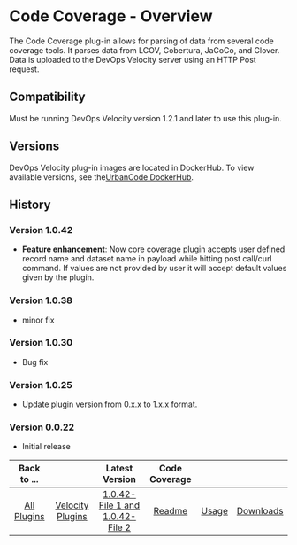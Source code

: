 
# Code Coverage - Overview


The Code Coverage plug-in allows for parsing of data from several code coverage tools. It parses
data from LCOV, Cobertura, JaCoCo, and Clover. Data is uploaded to the DevOps Velocity server using an HTTP Post
request.

## Compatibility

Must be running DevOps Velocity version 1.2.1 and later to use this plug-in.


## Versions

DevOps Velocity plug-in images are located in DockerHub. To view available versions, see the[UrbanCode DockerHub](https://hub.docker.com/r/urbancode/ucv-ext-coverage-core/tags).

## History

### Version 1.0.42

* **Feature enhancement**: Now core coverage plugin accepts user defined record name and dataset name in payload while hitting post call/curl command. If values are not provided by user it will accept default values given by the plugin.

### Version 1.0.38

* minor fix

### Version 1.0.30

* Bug fix

### Version 1.0.25

* Update plugin version from 0.x.x to 1.x.x format.

### Version 0.0.22

* Initial release

|Back to ...||Latest Version|Code Coverage |||
| :---: | :---: | :---: | :---: | :---: | :---: |
|[All Plugins](../../index.md)|[Velocity Plugins](../README.md)|[1.0.42-File 1 ](https://raw.githubusercontent.com/UrbanCode/IBM-UCV-PLUGINS/main/files/ucv-ext-coverage-core/ucv-ext-coverage-core%3A1.0.42.tar.7z.001)[and 1.0.42-File 2](https://raw.githubusercontent.com/UrbanCode/IBM-UCV-PLUGINS/main/files/ucv-ext-coverage-core/ucv-ext-coverage-core%3A1.0.42.tar.7z.002)|[Readme](README.md)|[Usage](usage.md)|[Downloads](downloads.md)|
